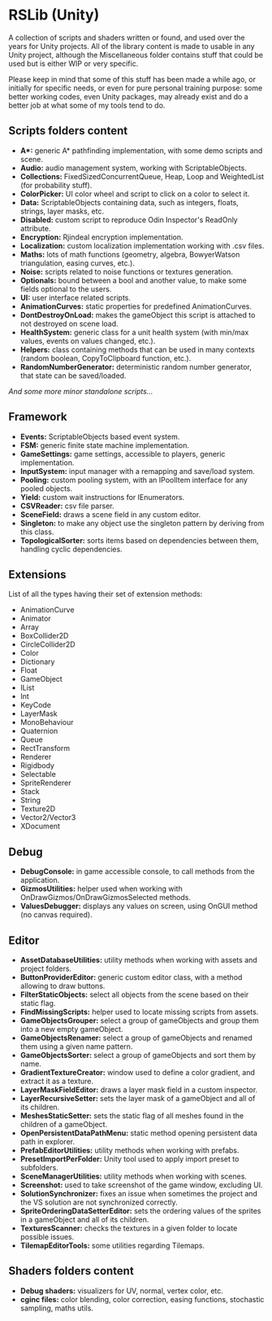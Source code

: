 # RSLib (Unity)
A collection of scripts and shaders written or found, and used over the years for Unity projects.
All of the library content is made to usable in any Unity project, although the Miscellaneous folder contains stuff that could be used but is either WIP or very specific.

Please keep in mind that some of this stuff has been made a while ago, or initially for specific needs, or even for pure personal training purpose: some better working codes, even Unity packages, may already exist and do a better job at what some of my tools tend to do.


## Scripts folders content
- **A\*:** generic A* pathfinding implementation, with some demo scripts and scene.
- **Audio:** audio management system, working with ScriptableObjects.
- **Collections:** FixedSizedConcurrentQueue, Heap, Loop and WeightedList (for probability stuff).
- **ColorPicker:** UI color wheel and script to click on a color to select it.
- **Data:** ScriptableObjects containing data, such as integers, floats, strings, layer masks, etc.
- **Disabled:** custom script to reproduce Odin Inspector's ReadOnly attribute.
- **Encryption:** Rjindeal encryption implementation.
- **Localization:** custom localization implementation working with .csv files.
- **Maths:** lots of math functions (geometry, algebra, BowyerWatson triangulation, easing curves, etc.).
- **Noise:** scripts related to noise functions or textures generation.
- **Optionals:** bound between a bool and another value, to make some fields optional to the users.
- **UI:** user interface related scripts.
- **AnimationCurves:** static properties for predefined AnimationCurves.
- **DontDestroyOnLoad:** makes the gameObject this script is attached to not destroyed on scene load.
- **HealthSystem:** generic class for a unit health system (with min/max values, events on values changed, etc.).
- **Helpers:** class containing methods that can be used in many contexts (random boolean, CopyToClipboard function, etc.).
- **RandomNumberGenerator:** deterministic random number generator, that state can be saved/loaded.

_And some more minor standalone scripts..._


## Framework
- **Events:** ScriptableObjects based event system.
- **FSM:** generic finite state machine implementation.
- **GameSettings:** game settings, accessible to players, generic implementation.
- **InputSystem:** input manager with a remapping and save/load system.
- **Pooling:** custom pooling system, with an IPoolItem interface for any pooled objects.
- **Yield:** custom wait instructions for IEnumerators.
- **CSVReader:** csv file parser.
- **SceneField:** draws a scene field in any custom editor.
- **Singleton:** to make any object use the singleton pattern by deriving from this class.
- **TopologicalSorter:** sorts items based on dependencies between them, handling cyclic dependencies.


## Extensions
List of all the types having their set of extension methods:
- AnimationCurve
- Animator
- Array
- BoxCollider2D
- CircleCollider2D
- Color
- Dictionary
- Float
- GameObject
- IList
- Int
- KeyCode
- LayerMask
- MonoBehaviour
- Quaternion
- Queue
- RectTransform
- Renderer
- Rigidbody
- Selectable
- SpriteRenderer
- Stack
- String
- Texture2D
- Vector2/Vector3
- XDocument


## Debug
- **DebugConsole:** in game accessible console, to call methods from the application.
- **GizmosUtilities:** helper used when working with OnDrawGizmos/OnDrawGizmosSelected methods.
- **ValuesDebugger:** displays any values on screen, using OnGUI method (no canvas required).


## Editor
- **AssetDatabaseUtilities:** utility methods when working with assets and project folders.
- **ButtonProviderEditor:** generic custom editor class, with a method allowing to draw buttons.
- **FilterStaticObjects:** select all objects from the scene based on their static flag.
- **FindMissingScripts:** helper used to locate missing scripts from assets.
- **GameObjectsGrouper:** select a group of gameObjects and group them into a new empty gameObject.
- **GameObjectsRenamer:** select a group of gameObjects and renamed them using a given name pattern.
- **GameObjectsSorter:** select a group of gameObjects and sort them by name.
- **GradientTextureCreator:** window used to define a color gradient, and extract it as a texture.
- **LayerMaskFieldEditor:** draws a layer mask field in a custom inspector.
- **LayerRecursiveSetter:** sets the layer mask of a gameObject and all of its children.
- **MeshesStaticSetter:** sets the static flag of all meshes found in the children of a gameObject.
- **OpenPersistentDataPathMenu:** static method opening persistent data path in explorer.
- **PrefabEditorUtilities:** utility methods when working with prefabs.
- **PresetImportPerFolder:** Unity tool used to apply import preset to subfolders.
- **SceneManagerUtilities:** utility methods when working with scenes.
- **Screenshot:** used to take screenshot of the game window, excluding UI.
- **SolutionSynchronizer:** fixes an issue when sometimes the project and the VS solution are not synchronized correctly.
- **SpriteOrderingDataSetterEditor:** sets the ordering values of the sprites in a gameObject and all of its children.
- **TexturesScanner:** checks the textures in a given folder to locate possible issues.
- **TilemapEditorTools:** some utilities regarding Tilemaps.

## Shaders folders content
- **Debug shaders:** visualizers for UV, normal, vertex color, etc.
- **cginc files:** color blending, color correction, easing functions, stochastic sampling, maths utils.
